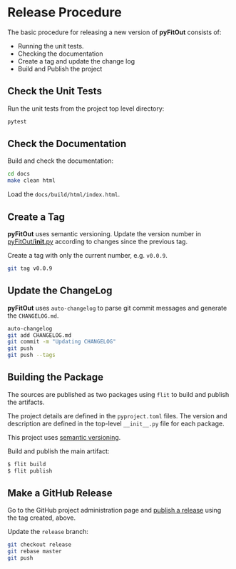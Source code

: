 # Release Procedure
The basic procedure for releasing a new version of **pyFitOut** consists of:
- Running the unit tests.
- Checking the documentation
- Create a tag and update the change log
- Build and Publish the project

## Check the Unit Tests

Run the unit tests from the project top level directory:
```bash
pytest
```

## Check the Documentation

Build and check the documentation:
```bash
cd docs
make clean html
```

Load the `docs/build/html/index.html`.

## Create a Tag

**pyFitOut** uses semantic versioning. Update the version number in [pyFitOut/__init__.py](pyFitOut/__init__.py) according to changes since the previous tag.

Create a tag with only the current number, e.g. `v0.0.9`.
```bash
git tag v0.0.9
```

## Update the ChangeLog

**pyFitOut** uses `auto-changelog` to parse git commit messages and generate the `CHANGELOG.md`.

```bash
auto-changelog
git add CHANGELOG.md
git commit -m "Updating CHANGELOG"
git push
git push --tags
```

## Building the Package

The sources are published as two packages using `flit` to build and publish the artifacts.

The project details are defined in the `pyproject.toml` files. The version and description are defined in the top-level `__init__.py` file for each package.

This project uses [semantic versioning](https://semver.org/).

Build and publish the main artifact:
```bash
$ flit build
$ flit publish
```
## Make a GitHub Release

Go to the GitHub project administration page and [publish a release](https://github.com/kev-m/pyFitOut/releases/new) using the tag created, above.

Update the `release` branch:
```bash
git checkout release
git rebase master
git push
```